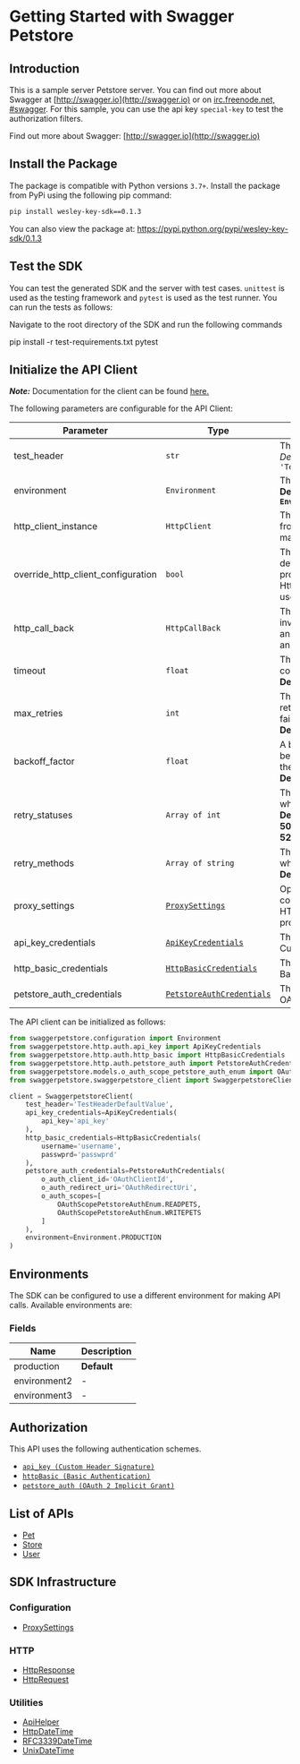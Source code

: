 
# Getting Started with Swagger Petstore

## Introduction

This is a sample server Petstore server.  You can find out more about Swagger at [http://swagger.io](http://swagger.io) or on [irc.freenode.net, #swagger](http://swagger.io/irc/).  For this sample, you can use the api key `special-key` to test the authorization filters.

Find out more about Swagger: [http://swagger.io](http://swagger.io)

## Install the Package

The package is compatible with Python versions `3.7+`.
Install the package from PyPi using the following pip command:

```bash
pip install wesley-key-sdk==0.1.3
```

You can also view the package at:
https://pypi.python.org/pypi/wesley-key-sdk/0.1.3

## Test the SDK

You can test the generated SDK and the server with test cases. `unittest` is used as the testing framework and `pytest` is used as the test runner. You can run the tests as follows:

Navigate to the root directory of the SDK and run the following commands


pip install -r test-requirements.txt
pytest


## Initialize the API Client

**_Note:_** Documentation for the client can be found [here.](https://www.github.com/ZahraN444/wesley-key-python-sdk/tree/0.1.3/doc/client.md)

The following parameters are configurable for the API Client:

| Parameter | Type | Description |
|  --- | --- | --- |
| test_header | `str` | This is a test header<br>*Default*: `'TestHeaderDefaultValue'` |
| environment | `Environment` | The API environment. <br> **Default: `Environment.PRODUCTION`** |
| http_client_instance | `HttpClient` | The Http Client passed from the sdk user for making requests |
| override_http_client_configuration | `bool` | The value which determines to override properties of the passed Http Client from the sdk user |
| http_call_back | `HttpCallBack` | The callback value that is invoked before and after an HTTP call is made to an endpoint |
| timeout | `float` | The value to use for connection timeout. <br> **Default: 60** |
| max_retries | `int` | The number of times to retry an endpoint call if it fails. <br> **Default: 0** |
| backoff_factor | `float` | A backoff factor to apply between attempts after the second try. <br> **Default: 2** |
| retry_statuses | `Array of int` | The http statuses on which retry is to be done. <br> **Default: [408, 413, 429, 500, 502, 503, 504, 521, 522, 524]** |
| retry_methods | `Array of string` | The http methods on which retry is to be done. <br> **Default: ['GET', 'PUT']** |
| proxy_settings | [`ProxySettings`](https://www.github.com/ZahraN444/wesley-key-python-sdk/tree/0.1.3/doc/proxy-settings.md) | Optional proxy configuration to route HTTP requests through a proxy server. |
| api_key_credentials | [`ApiKeyCredentials`](https://www.github.com/ZahraN444/wesley-key-python-sdk/tree/0.1.3/doc/auth/custom-header-signature.md) | The credential object for Custom Header Signature |
| http_basic_credentials | [`HttpBasicCredentials`](https://www.github.com/ZahraN444/wesley-key-python-sdk/tree/0.1.3/doc/auth/basic-authentication.md) | The credential object for Basic Authentication |
| petstore_auth_credentials | [`PetstoreAuthCredentials`](https://www.github.com/ZahraN444/wesley-key-python-sdk/tree/0.1.3/doc/auth/oauth-2-implicit-grant.md) | The credential object for OAuth 2 Implicit Grant |

The API client can be initialized as follows:

```python
from swaggerpetstore.configuration import Environment
from swaggerpetstore.http.auth.api_key import ApiKeyCredentials
from swaggerpetstore.http.auth.http_basic import HttpBasicCredentials
from swaggerpetstore.http.auth.petstore_auth import PetstoreAuthCredentials
from swaggerpetstore.models.o_auth_scope_petstore_auth_enum import OAuthScopePetstoreAuthEnum
from swaggerpetstore.swaggerpetstore_client import SwaggerpetstoreClient

client = SwaggerpetstoreClient(
    test_header='TestHeaderDefaultValue',
    api_key_credentials=ApiKeyCredentials(
        api_key='api_key'
    ),
    http_basic_credentials=HttpBasicCredentials(
        username='username',
        passwprd='passwprd'
    ),
    petstore_auth_credentials=PetstoreAuthCredentials(
        o_auth_client_id='OAuthClientId',
        o_auth_redirect_uri='OAuthRedirectUri',
        o_auth_scopes=[
            OAuthScopePetstoreAuthEnum.READPETS,
            OAuthScopePetstoreAuthEnum.WRITEPETS
        ]
    ),
    environment=Environment.PRODUCTION
)
```

## Environments

The SDK can be configured to use a different environment for making API calls. Available environments are:

### Fields

| Name | Description |
|  --- | --- |
| production | **Default** |
| environment2 | - |
| environment3 | - |

## Authorization

This API uses the following authentication schemes.

* [`api_key (Custom Header Signature)`](https://www.github.com/ZahraN444/wesley-key-python-sdk/tree/0.1.3/doc/auth/custom-header-signature.md)
* [`httpBasic (Basic Authentication)`](https://www.github.com/ZahraN444/wesley-key-python-sdk/tree/0.1.3/doc/auth/basic-authentication.md)
* [`petstore_auth (OAuth 2 Implicit Grant)`](https://www.github.com/ZahraN444/wesley-key-python-sdk/tree/0.1.3/doc/auth/oauth-2-implicit-grant.md)

## List of APIs

* [Pet](https://www.github.com/ZahraN444/wesley-key-python-sdk/tree/0.1.3/doc/controllers/pet.md)
* [Store](https://www.github.com/ZahraN444/wesley-key-python-sdk/tree/0.1.3/doc/controllers/store.md)
* [User](https://www.github.com/ZahraN444/wesley-key-python-sdk/tree/0.1.3/doc/controllers/user.md)

## SDK Infrastructure

### Configuration

* [ProxySettings](https://www.github.com/ZahraN444/wesley-key-python-sdk/tree/0.1.3/doc/proxy-settings.md)

### HTTP

* [HttpResponse](https://www.github.com/ZahraN444/wesley-key-python-sdk/tree/0.1.3/doc/http-response.md)
* [HttpRequest](https://www.github.com/ZahraN444/wesley-key-python-sdk/tree/0.1.3/doc/http-request.md)

### Utilities

* [ApiHelper](https://www.github.com/ZahraN444/wesley-key-python-sdk/tree/0.1.3/doc/api-helper.md)
* [HttpDateTime](https://www.github.com/ZahraN444/wesley-key-python-sdk/tree/0.1.3/doc/http-date-time.md)
* [RFC3339DateTime](https://www.github.com/ZahraN444/wesley-key-python-sdk/tree/0.1.3/doc/rfc3339-date-time.md)
* [UnixDateTime](https://www.github.com/ZahraN444/wesley-key-python-sdk/tree/0.1.3/doc/unix-date-time.md)

